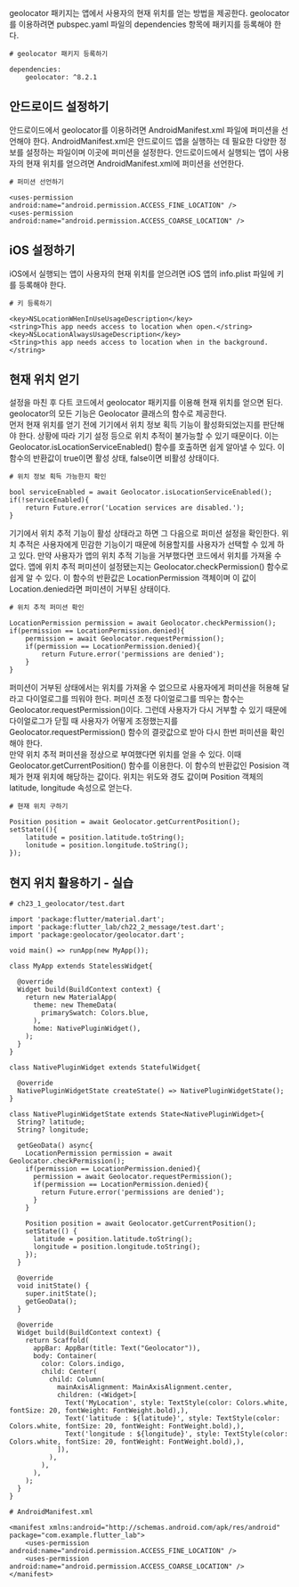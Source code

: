 geolocator 패키지는 앱에서 사용자의 현재 위치를 얻는 방법을 제공한다. geolocator를 이용하려면 pubspec.yaml 파일의 dependencies 항목에 패키지를 등록해야 한다.
```
# geolocator 패키지 등록하기

dependencies:
    geolocator: ^8.2.1
```

## 안드로이드 설정하기
안드로이드에서 geolocator를 이용하려면 AndroidManifest.xml 파일에 퍼미션을 선언해야 한다. AndroidManifest.xml은 안드로이드 앱을 실행하는 데 필요한 다양한 정보를 설정하는 파일이며 이곳에 퍼미션을 설정한다. 안드로이드에서 실행되는 앱이 사용자의 현재 위치를 얻으려면 AndroidManifest.xml에 퍼미션을 선언한다.
```
# 퍼미션 선언하기

<uses-permission android:name="android.permission.ACCESS_FINE_LOCATION" />
<uses-permission android:name="android.permission.ACCESS_COARSE_LOCATION" />
```

## iOS 설정하기
iOS에서 실행되는 앱이 사용자의 현재 위치를 얻으려면 iOS 앱의 info.plist 파일에 키를 등록해야 한다.
```
# 키 등록하기

<key>NSLocationWHenInUseUsageDescription</key>
<string>This app needs access to location when open.</string>
<key>NSLocationAlwaysUsageDescription</key>
<String>this app needs access to location when in the background.</string>
```

## 현재 위치 얻기
설정을 마친 후 다트 코드에서 geolocator 패키지를 이용해 현재 위치를 얻으면 된다. geolocator의 모든 기능은 Geolocator 클래스의 함수로 제공한다.  
먼저 현재 위치를 얻기 전에 기기에서 위치 정보 획득 기능이 활성화되었는지를 판단해야 한다. 상황에 따라 기기 설정 등으로 위치 추적이 불가능할 수 있기 때문이다. 이는 Geolocator.isLocationServiceEnabled() 함수를 호출하면 쉽게 알아낼 수 있다. 이 함수의 반환값이 true이면 활성 상태, false이면 비활성 상태이다.
```
# 위치 정보 획득 가능한지 확인

bool serviceEnabled = await Geolocator.isLocationServiceEnabled();
if(!serviceEnabled){
    return Future.error('Location services are disabled.');
}
```
기기에서 위치 추적 기능이 활성 상태라고 하면 그 다음으로 퍼미션 설정을 확인한다. 위치 추적은 사용자에게 민감한 기능이기 때문에 허용할지를 사용자가 선택할 수 있게 하고 있다. 만약 사용자가 앱의 위치 추적 기능을 거부했다면 코드에서 위치를 가져올 수 없다. 앱에 위치 추적 퍼미션이 설정됐는지는 Geolocator.checkPermission() 함수로 쉽게 알 수 있다. 이 함수의 반환값은 LocationPermission 객체이며 이 값이 Location.denied라면 퍼미션이 거부된 상태이다.
```
# 위치 추적 퍼미션 확인

LocationPermission permission = await Geolocator.checkPermission();
if(permission == LocationPermission.denied){
    permission = await Geolocator.requestPermission();
    if(permission == LocationPermission.denied){
        return Future.error('permissions are denied');
    }
}
```
퍼미션이 거부된 상태에서는 위치를 가져올 수 없으므로 사용자에게 퍼미션을 허용해 달라고 다이얼로그를 띄워야 한다. 퍼미션 조정 다이얼로그를 띄우는 함수는 Geolocator.requestPermission()이다. 그런데 사용자가 다시 거부할 수 있기 때문에 다이얼로그가 닫힐 때 사용자가 어떻게 조정했는지를 Geolocator.requestPermission() 함수의 결괏값으로 받아 다시 한번 퍼미션을 확인해야 한다.  
만약 위치 추적 퍼미션을 정상으로 부여했다면 위치를 얻을 수 있다. 이때 Geolocator.getCurrentPosition() 함수를 이용한다. 이 함수의 반환값인 Posision 객체가 현재 위치에 해당하는 값이다. 위치는 위도와 경도 값이며 Position 객체의 latitude, longitude 속성으로 얻는다.
```
# 현재 위치 구하기

Position position = await Geolocator.getCurrentPosition();
setState((){
    latitude = position.latitude.toString();
    lonitude = position.longitude.toString();
});
```

## 현지 위치 활용하기 - 실습
```
# ch23_1_geolocator/test.dart

import 'package:flutter/material.dart';
import 'package:flutter_lab/ch22_2_message/test.dart';
import 'package:geolocator/geolocator.dart';

void main() => runApp(new MyApp());

class MyApp extends StatelessWidget{

  @override
  Widget build(BuildContext context) {
    return new MaterialApp(
      theme: new ThemeData(
        primarySwatch: Colors.blue,
      ),
      home: NativePluginWidget(),
    );
  }
}

class NativePluginWidget extends StatefulWidget{

  @override
  NativePluginWidgetState createState() => NativePluginWidgetState();
}

class NativePluginWidgetState extends State<NativePluginWidget>{
  String? latitude;
  String? longitude;

  getGeoData() async{
    LocationPermission permission = await Geolocator.checkPermission();
    if(permission == LocationPermission.denied){
      permission = await Geolocator.requestPermission();
      if(permission == LocationPermission.denied){
        return Future.error('permissions are denied');
      }
    }

    Position position = await Geolocator.getCurrentPosition();
    setState(() {
      latitude = position.latitude.toString();
      longitude = position.longitude.toString();
    });
  }

  @override
  void initState() {
    super.initState();
    getGeoData();
  }

  @override
  Widget build(BuildContext context) {
    return Scaffold(
      appBar: AppBar(title: Text("Geolocator")),
      body: Container(
        color: Colors.indigo,
        child: Center(
          child: Column(
            mainAxisAlignment: MainAxisAlignment.center,
            children: (<Widget>[
              Text('MyLocation', style: TextStyle(color: Colors.white, fontSize: 20, fontWeight: FontWeight.bold),),
              Text('latitude : ${latitude}', style: TextStyle(color: Colors.white, fontSize: 20, fontWeight: FontWeight.bold),),
              Text('longitude : ${longitude}', style: TextStyle(color: Colors.white, fontSize: 20, fontWeight: FontWeight.bold),),
            ]),
          ),
        ),
      ),
    );
  }
}
```
```
# AndroidManifest.xml

<manifest xmlns:android="http://schemas.android.com/apk/res/android" package="com.example.flutter_lab">
    <uses-permission android:name="android.permission.ACCESS_FINE_LOCATION" />
    <uses-permission android:name="android.permission.ACCESS_COARSE_LOCATION" />
</manifest>
```